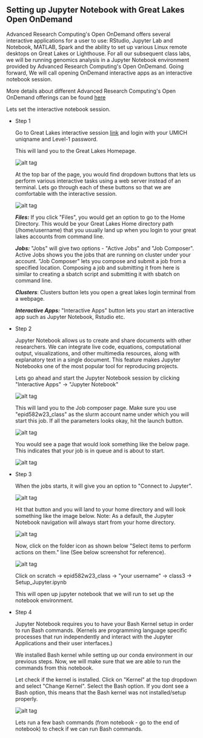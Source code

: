 Setting up Jupyter Notebook with Great Lakes Open OnDemand
----------------------------------------------------------

Advanced Research Computing's Open OnDemand offers several interactive applications for a user to use: RStudio, Jupyter Lab and Notebook, MATLAB, Spark and the ability to set up various Linux remote desktops on Great Lakes or Lighthouse. For all our subsequent class labs, we will be running genomics analysis in a Jupyter Notebook environment provided by Advanced Research Computing's Open OnDemand. Going forward, We will call opening OnDemand interactive apps as an interactive notebook session.

More details about different Advanced Research Computing's Open OnDemand offerings can be found [here](https://arc.umich.edu/open-ondemand/)

Lets set the interactive notebook session.

- Step 1

    Go to Great Lakes interactive session [link](https://greatlakes.arc-ts.umich.edu/pun/sys/dashboard/) and login with your UMICH uniqname and Level-1 password. 
    
    This will land you to the Great Lakes Homepage. 
    
    ![alt tag](https://raw.githubusercontent.com/Snitkin-Lab-Umich/MICRO582-EPI582-Winter-2023/main/class/class3/img/GL-Homepage.png)

    At the top bar of the page, you would find dropdown buttons that lets us perform various interactive tasks using a web server instead of an terminal. Lets go through each of these buttons so that we are comfortable with the interactive session.

   ![alt tag](https://raw.githubusercontent.com/Snitkin-Lab-Umich/MICRO582-EPI582-Winter-2023/main/class/class3/img/GL-Homepage_Highlights_2.png)

    ***Files:*** If you click "Files", you would get an option to go to the Home Directory. This would be your Great Lakes Home directory path (/home/username) that you usually land up when you login to your great lakes accounts from command line.
    
    ***Jobs:*** "Jobs" will give two options - "Active Jobs" and "Job Composer". Active Jobs shows you the jobs that are running on cluster under your account. "Job Composer" lets you compose and submit a job from a specified location. Composing a job and submitting it from here is similar to creating a sbatch script and submitting it with sbatch on command line.
    
    ***Clusters***: Clusters button lets you open a great lakes login terminal from a webpage.

    ***Interactive Apps:*** "Interactive Apps" button lets you start an interactive app such as Jupyter Notebook, Rstudio etc. 

- Step 2

    Jupyter Notebook allows us to create and share documents with other researchers. We can integrate live code, equations, computational output, visualizations, and other multimedia resources, along with explanatory text in a single document. This feature makes Jupyter Notebooks one of the most popular tool for reproducing projects. 

    Lets go ahead and start the Jupyter Notebook session by clicking "Interactive Apps" -> "Jupyter Notebook"

    ![alt tag](https://raw.githubusercontent.com/Snitkin-Lab-Umich/MICRO582-EPI582-Winter-2023/main/class/class3/img/Jupyter-Notebook-Interactive-App-highlight.png)

    This will land you to the Job composer page. Make sure you use "epid582w23_class" as the slurm account name under which you will start this job. If all the parameters looks okay, hit the launch button.

    ![alt tag](https://raw.githubusercontent.com/Snitkin-Lab-Umich/MICRO582-EPI582-Winter-2023/main/class/class3/img/Jupyter-Notebook-Job-Start-highlights-job.png)

    You would see a page that would look something like the below page. This indicates that your job is in queue and is about to start.

    ![alt tag](https://raw.githubusercontent.com/Snitkin-Lab-Umich/MICRO582-EPI582-Winter-2023/main/class/class3/img/Session_starting.png)

- Step 3

    When the jobs starts, it will give you an option to "Connect to Jupyter". 

    ![alt tag](https://raw.githubusercontent.com/Snitkin-Lab-Umich/MICRO582-EPI582-Winter-2023/main/class/class3/img/Connect-to-jupyter.png)

    Hit that button and you will land to your home directory and will look something like the image below. Note: As a default, the Jupyter Notebook navigation will always start from your home directory.

    ![alt tag](https://raw.githubusercontent.com/Snitkin-Lab-Umich/MICRO582-EPI582-Winter-2023/main/class/class3/img/Jupyter-Home.png)

    Now, click on the folder icon as shown below "Select items to perform actions on them." line (See below screenshot for reference). 

    ![alt tag](https://raw.githubusercontent.com/Snitkin-Lab-Umich/MICRO582-EPI582-Winter-2023/main/class/class3/img/link-to-root_final.png)

    Click on scratch -> epid582w23_class -> "your username" -> class3 -> Setup_Jupyter.ipynb

    This will open up jupyter notebook that we will run to set up the notebook environment.

- Step 4

    Jupyter Notebook requires you to have your Bash Kernel setup in order to run Bash commands. (Kernels are programming language specific processes that run independently and interact with the Jupyter Applications and their user interfaces.)

    We installed Bash kernel while setting up our conda environment in our previous steps. Now, we will make sure that we are able to run the commands from this notebook. 

    Let check if the kernel is installed. Click on "Kernel" at the top dropdown and select "Change Kernel". Select the Bash option. If you dont see a Bash option, this means that the Bash kernel was not installed/setup properly.

    ![alt tag](https://raw.githubusercontent.com/Snitkin-Lab-Umich/MICRO582-EPI582-Winter-2023/main/class/class3/img/Bashkernel.png)

    Lets run a few bash commands (from notebook - go to the end of notebook) to check if we can run Bash commands.
